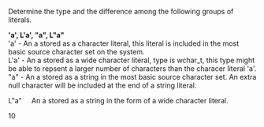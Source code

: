 Determine the type and the difference among the following groups of literals. 

**'a', L'a', "a", L"a"**  
'a' - An a stored as a character literal, this literal is included in the most basic source character set on the system.  
L'a' - An a stored as a wide character literal, type is wchar_t, this type might be able to repsent a larger number of characters than the characer literal 'a'.  
"a" - An a stored as a string in the most basic source character set. An extra null character will be included at the end of a string literal. 

L"a" &nbsp;&nbsp;&nbsp; An a stored as a string in the form of a wide character literal.  

10
